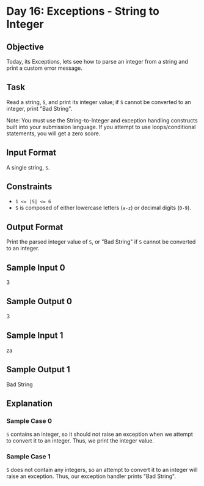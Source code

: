 # Day 16: Exceptions - String to Integer

## Objective

Today, its Exceptions, lets see how to parse an integer from a string and print a custom error message.

## Task

Read a string, `S`, and print its integer value; if `S` cannot be converted to an integer, print "Bad String".

Note: You must use the String-to-Integer and exception handling constructs built into your submission language. If you attempt to use loops/conditional statements, you will get a zero score.

## Input Format

A single string, `S`.

## Constraints

- `1 <= |S| <= 6`
- `S` is composed of either lowercase letters (`a-z`) or decimal digits (`0-9`).

## Output Format

Print the parsed integer value of `S`, or "Bad String" if `S` cannot be converted to an integer.

## Sample Input 0
3

## Sample Output 0
3

## Sample Input 1
za

## Sample Output 1
Bad String

## Explanation

### Sample Case 0

`S` contains an integer, so it should not raise an exception when we attempt to convert it to an integer. Thus, we print the integer value.

### Sample Case 1

`S` does not contain any integers, so an attempt to convert it to an integer will raise an exception. Thus, our exception handler prints "Bad String".
